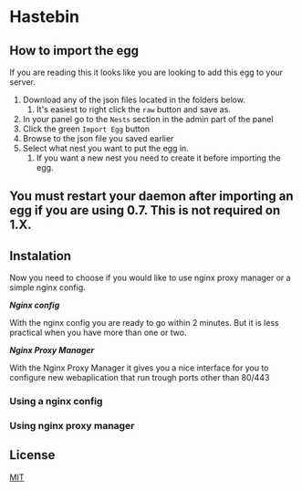# Hastebin

## How to import the egg

If you are reading this it looks like you are looking to add this egg to your server.

1. Download any of the json files located in the folders below.
   1. It's easiest to right click the `raw` button and save as.
2. In your panel go to the `Nests` section in the admin part of the panel
3. Click the green `Import Egg` button
4. Browse to the json file you saved earlier
5. Select what nest you want to put the egg in.
   1. If you want a new nest you need to create it before importing the egg.

## You must restart your daemon after importing an egg if you are using 0.7. This is not required on 1.X.

## Instalation

Now you need to choose if you would like to use nginx proxy manager or a simple nginx config.

***Nginx config***

With the nginx config you are ready to go within 2 minutes.
But it is less practical when you have more than one or two.

***Nginx Proxy Manager***

With the Nginx Proxy Manager it gives you a nice interface for you to configure new webaplication that run trough ports other than 80/443
### Using a nginx config



### Using nginx proxy manager

## License
[MIT](https://choosealicense.com/licenses/mit/)


    